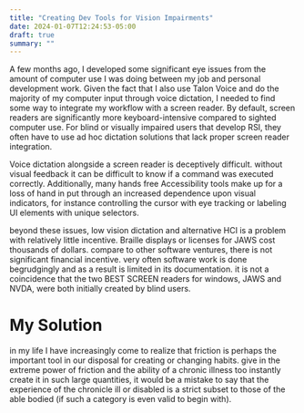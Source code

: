 ```yaml
---
title: "Creating Dev Tools for Vision Impairments"
date: 2024-01-07T12:24:53-05:00
draft: true
summary: ""
---
```


A few months ago, I developed some significant eye issues from the amount of computer use I was doing between my job and personal development work. Given the fact that I also use Talon Voice and do the majority of my computer input through voice dictation, I needed to find some way to integrate my workflow with a screen reader. By default, screen readers are significantly more keyboard-intensive compared to sighted computer use. For blind or visually impaired users that develop RSI, they often have to use ad hoc dictation solutions that lack proper screen reader integration.

Voice dictation alongside a screen reader is deceptively difficult. without visual feedback it can be difficult to know if a command was executed correctly. Additionally, many hands free Accessibility tools make up for a loss of hand in put through an increased dependence upon visual indicators, for instance controlling the cursor with eye tracking or labeling UI elements with unique selectors.

beyond these issues, low vision dictation and alternative HCI is a problem with relatively little incentive. Braille displays or licenses for JAWS cost thousands of dollars. compare to other software ventures, there is not significant financial incentive. very often software work is done begrudgingly and as a result is limited in its documentation. it is not a coincidence that the two BEST SCREEN readers for windows, JAWS and NVDA, were both initially created by blind users.

# My Solution

in my life I have increasingly come to realize that friction is perhaps the important tool in our disposal for creating or changing habits. give in the extreme power of friction and the ability of a chronic illness too instantly create it in such large quantities, it would be a mistake to say that the experience of the chronicle ill or disabled is a strict subset to those of the able bodied (if such a category is even valid to begin with).
